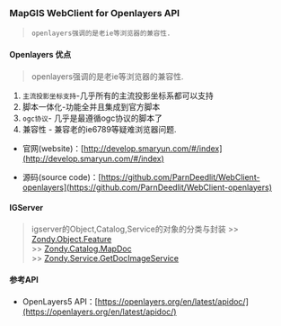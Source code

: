 <br>

### MapGIS WebClient for Openlayers API

> `openlayers强调的是老ie等浏览器的兼容性.`

#### Openlayers 优点

> openlayers强调的是老ie等浏览器的兼容性.

1. `主流投影坐标支持`-几乎所有的主流投影坐标系都可以支持
1. 脚本一体化-功能全并且集成到官方脚本
1. `ogc协议`- 几乎是最遵循ogc协议的脚本了
1. 兼容性 - 兼容老的ie6789等疑难浏览器问题.


*   官网(website)：[http://develop.smaryun.com/#/index](http://develop.smaryun.com/#/index)

*   源码(source code)：[https://github.com/ParnDeedlit/WebClient-openlayers](https://github.com/ParnDeedlit/WebClient-openlayers)


#### IGServer
> igserver的Object,Catalog,Service的对象的分类与封装
    >> [Zondy.Object.Feature](Zondy.Object.Feature.html)<br>
    >> [Zondy.Catalog.MapDoc](Zondy.Catalog.MapDoc.html)<br>
    >> [Zondy.Service.GetDocImageService](Zondy.Service.GetDocImageService.html)<br>


#### 参考API

*   OpenLayers5 API：[https://openlayers.org/en/latest/apidoc/](https://openlayers.org/en/latest/apidoc/)

